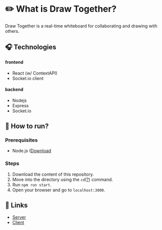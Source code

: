  # ✏️ What is Draw Together?
Draw Together is a real-time whiteboard for collaborating and drawing with others.

## 🎧 Technologies
#### frontend
- React (w/ ContextAPI)
- Socket.io client

#### backend
- Nodejs
- Express
- Socket.io

## 🏃 How to run?
### Prerequisites
- Node.js ([Download](https://en.wikipedia.org/wiki/Cd_(command))

### Steps
1) Download the content of this repository.
2) Move into the directory using the ```cd```([?](https://en.wikipedia.org/wiki/Cd_(command) "More info about cd")) command.
3) Run ```npm run start```.
4) Open your browser and go to ```localhost:3000```.

## 🏹 Links
-  [Server](https://github.com/naorpeled/draw-together-server/ "Draw Together's server")
-  [Client](https://github.com/naorpeled/draw-together-client/ "Draw Together's client")
